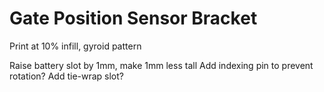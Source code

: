 # Gate Position Sensor Bracket

Print at 10% infill, gyroid pattern

Raise battery slot by 1mm, make 1mm less tall
Add indexing pin to prevent rotation?
Add tie-wrap slot?
